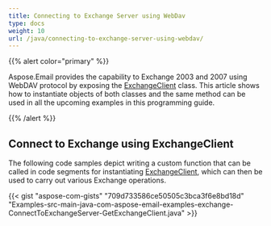 ```yaml
---
title: Connecting to Exchange Server using WebDav
type: docs
weight: 10
url: /java/connecting-to-exchange-server-using-webdav/
---
```


{{% alert color="primary" %}} 

Aspose.Email provides the capability to Exchange 2003 and 2007 using WebDAV protocol by exposing the [ExchangeClient](https://apireference.aspose.com/java/email/com.aspose.email/exchangeclient) class. This article shows how to instantiate objects of both classes and the same method can be used in all the upcoming examples in this programming guide.

{{% /alert %}} 
## **Connect to Exchange using ExchangeClient**
The following code samples depict writing a custom function that can be called in code segments for instantiating [ExchangeClient](https://apireference.aspose.com/java/email/com.aspose.email/exchangeclient), which can then be used to carry out various Exchange operations.

{{< gist "aspose-com-gists" "709d733586ce50505c3bca3f6e8bd18d" "Examples-src-main-java-com-aspose-email-examples-exchange-ConnectToExchangeServer-GetExchangeClient.java" >}}
